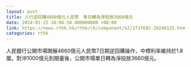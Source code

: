 ```yaml
---
layout: post
title: 人行逆回購4660億元人民幣　單日轉為淨投放3660億元
date: 2024-01-25 10:08:58.000000000 +08:00
link: https://news.rthk.hk/rthk/ch/component/k2/1737692-20240125.htm
categories: rthk
---
```


人民銀行公開市場開展4660億元人民幣7日期逆回購操作，中標利率維持於1.8厘。對沖1000億元到期量後，公開市場單日轉為淨投放3660億元。
